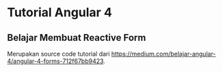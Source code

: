 # Tutorial Angular 4
## Belajar Membuat Reactive Form

Merupakan source code tutorial dari https://medium.com/belajar-angular-4/angular-4-forms-712f67bb9423.
